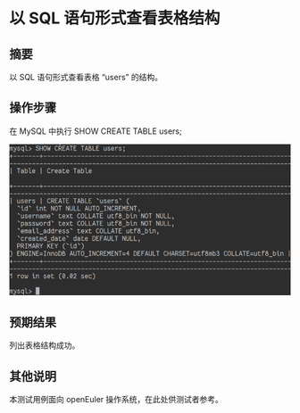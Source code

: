 # 以 SQL 语句形式查看表格结构

## 摘要

以 SQL 语句形式查看表格 “users” 的结构。

## 操作步骤

在 MySQL 中执行 SHOW CREATE TABLE users;

![语句形式查看表格结构](./img/语句形式查看表格结构.png)

## 预期结果

列出表格结构成功。

## 其他说明

本测试用例面向 openEuler 操作系统，在此处供测试者参考。
